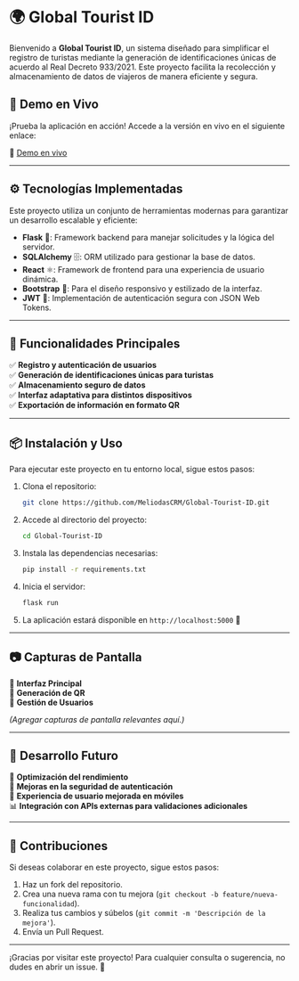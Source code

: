 # 🌍 Global Tourist ID

Bienvenido a **Global Tourist ID**, un sistema diseñado para simplificar el registro de turistas mediante la generación de identificaciones únicas de acuerdo al Real Decreto 933/2021. Este proyecto facilita la recolección y almacenamiento de datos de viajeros de manera eficiente y segura.

## 🚀 Demo en Vivo

¡Prueba la aplicación en acción! Accede a la versión en vivo en el siguiente enlace:

🔗 [Demo en vivo](#)

---

## ⚙️ Tecnologías Implementadas

Este proyecto utiliza un conjunto de herramientas modernas para garantizar un desarrollo escalable y eficiente:

- **Flask** 🐍: Framework backend para manejar solicitudes y la lógica del servidor.
- **SQLAlchemy** 🗄️: ORM utilizado para gestionar la base de datos.
- **React** ⚛️: Framework de frontend para una experiencia de usuario dinámica.
- **Bootstrap** 🎨: Para el diseño responsivo y estilizado de la interfaz.
- **JWT** 🔑: Implementación de autenticación segura con JSON Web Tokens.

---

## 🌟 Funcionalidades Principales

✅ **Registro y autenticación de usuarios**  
✅ **Generación de identificaciones únicas para turistas**  
✅ **Almacenamiento seguro de datos**  
✅ **Interfaz adaptativa para distintos dispositivos**  
✅ **Exportación de información en formato QR**  

---

## 📦 Instalación y Uso

Para ejecutar este proyecto en tu entorno local, sigue estos pasos:

1. Clona el repositorio:
   ```sh
   git clone https://github.com/MeliodasCRM/Global-Tourist-ID.git
   ```
2. Accede al directorio del proyecto:
   ```sh
   cd Global-Tourist-ID
   ```
3. Instala las dependencias necesarias:
   ```sh
   pip install -r requirements.txt
   ```
4. Inicia el servidor:
   ```sh
   flask run
   ```
5. La aplicación estará disponible en `http://localhost:5000` 🚀

---

## 📷 Capturas de Pantalla

📌 **Interfaz Principal**  
📌 **Generación de QR**  
📌 **Gestión de Usuarios**  

*(Agregar capturas de pantalla relevantes aquí.)*

---

## 🔄 Desarrollo Futuro

🚀 **Optimización del rendimiento**  
🔐 **Mejoras en la seguridad de autenticación**  
📱 **Experiencia de usuario mejorada en móviles**  
📊 **Integración con APIs externas para validaciones adicionales**  

---

## 👥 Contribuciones

Si deseas colaborar en este proyecto, sigue estos pasos:

1. Haz un fork del repositorio.
2. Crea una nueva rama con tu mejora (`git checkout -b feature/nueva-funcionalidad`).
3. Realiza tus cambios y súbelos (`git commit -m 'Descripción de la mejora'`).
4. Envía un Pull Request.

---

¡Gracias por visitar este proyecto! Para cualquier consulta o sugerencia, no dudes en abrir un issue. 💬

